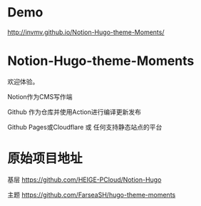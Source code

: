 # Demo

http://invmv.github.io/Notion-Hugo-theme-Moments/

# Notion-Hugo-theme-Moments

欢迎体验。


Notion作为CMS写作端

Github 作为仓库并使用Action进行编译更新发布

Github Pages或Cloudflare 或 任何支持静态站点的平台


# 原始项目地址

基层 https://github.com/HEIGE-PCloud/Notion-Hugo

主题 https://github.com/FarseaSH/hugo-theme-moments
